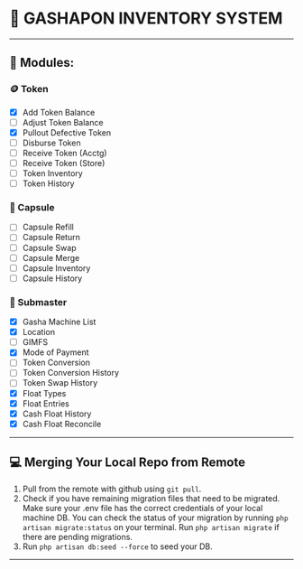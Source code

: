 # 📄 GASHAPON INVENTORY SYSTEM

---

## 📔 Modules:

### 🪙 Token

-   [x] Add Token Balance
-   [ ] Adjust Token Balance
-   [x] Pullout Defective Token
-   [ ] Disburse Token
-   [ ] Receive Token (Acctg)
-   [ ] Receive Token (Store)
-   [ ] Token Inventory
-   [ ] Token History

### 💊 Capsule

-   [ ] Capsule Refill
-   [ ] Capsule Return
-   [ ] Capsule Swap
-   [ ] Capsule Merge
-   [ ] Capsule Inventory
-   [ ] Capsule History

### 📃 Submaster

-   [x] Gasha Machine List
-   [x] Location
-   [ ] GIMFS
-   [x] Mode of Payment
-   [ ] Token Conversion
-   [ ] Token Conversion History
-   [ ] Token Swap History
-   [x] Float Types
-   [x] Float Entries
-   [x] Cash Float History
-   [x] Cash Float Reconcile

---

## 💻 Merging Your Local Repo from Remote

1. Pull from the remote with github using `git pull`.
2. Check if you have remaining migration files that need to be migrated. Make sure your .env file has the correct credentials of your local machine DB. You can check the status of your migration by running `php artisan migrate:status` on your terminal. Run `php artisan migrate` if there are pending migrations.
3. Run `php artisan db:seed --force` to seed your DB.

---
